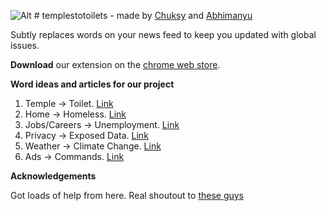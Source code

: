 ![Alt](/icons/templetoilet-sqr-16.png "Logo") # templestotoilets - made by [Chuksy](https://github.com/chukwuyem) and [Abhimanyu](https://github.com/abhimanyuvasishth) 

Subtly replaces words on your news feed to keep you updated with global issues.


**Download** our extension on the [chrome web store](https://chrome.google.com/webstore/search/temples%20to%20toilets).


**Word ideas and articles for our project**

1. Temple -> Toilet. [Link](http://timesofindia.indiatimes.com/india/Build-toilets-first-and-temples-later-Narendra-Modi-says/articleshow/23422631.cms)
2. Home -> Homeless. [Link](http://www.unhcr.org/news/latest/2016/6/5763b65a4/global-forced-displacement-hits-record-high.html)
3. Jobs/Careers -> Unemployment. [Link](https://www.google.com/search?q=unemployment&tbm=nws)
4. Privacy -> Exposed Data. [Link](https://www.theguardian.com/world/interactive/2013/nov/01/snowden-nsa-files-surveillance-revelations-decoded)
5. Weather -> Climate Change. [Link](http://www.conserve-energy-future.com/various-climate-change-facts-php)
6. Ads -> Commands. [Link](https://www.youtube.com/watch?v=JI8AMRbqY6w)


**Acknowledgements**

Got loads of help from here. Real shoutout to [these guys](http://stackoverflow.com/questions/8949445/javascript-bookmarklet-to-replace-text-with-a-link)